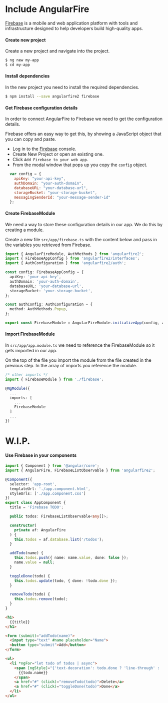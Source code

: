 # Include AngularFire

[Firebase](https://firebase.google.com/) is a mobile and web application platform with tools and infrastructure designed
to help developers build high-quality apps.

#### Create new project

Create a new project and navigate into the project.

```bash
$ ng new my-app
$ cd my-app
```

#### Install dependencies

In the new project you need to install the required dependencies.

```bash
$ npm install --save angularfire2 firebase
```

#### Get Firebase configuration details

In order to connect AngularFire to Firebase we need to get the configuration details.

Firebase offers an easy way to get this, by showing a JavaScript object that you can copy and paste.

- Log in to the [Firebase](https://firebase.google.com) console.
- Create New Project or open an existing one.
- Click `Add Firebase to your web app`.
- From the modal window that pops up you copy the `config` object.

```javascript
  var config = {
    apiKey: "your-api-key",
    authDomain: "your-auth-domain",
    databaseURL: "your-database-url",
    storageBucket: "your-storage-bucket",
    messagingSenderId: "your-message-sender-id"
  };
```

#### Create FirebaseModule

We need a way to store these configuration details in our app. We do this by creating a module.

Create a new file `src/app/firebase.ts` with the content below and pass in the variables you retrieved from Firebase.

```typescript
import { AngularFireModule, AuthMethods } from 'angularfire2';
import { FirebaseAppConfig } from 'angularfire2/interfaces';
import { AuthConfiguration } from 'angularfire2/auth';

const config: FirebaseAppConfig = {
  apiKey: 'your-api-key',
  authDomain: 'your-auth-domain',
  databaseURL: 'your-database-url',
  storageBucket: 'your-storage-bucket',
};

const authConfig: AuthConfiguration = {
  method: AuthMethods.Popup,
};

export const FirebaseModule = AngularFireModule.initializeApp(config, authConfig);
```

#### Import FirebaseModule

In `src/app/app.module.ts` we need to reference the FirebaseModule so it gets imported in our app.

On the top of the file you import the module from the file created in the previous step. In the array of imports you
reference the module.

```typescript
/* other imports */
import { FirebaseModule } from './firebase';

@NgModule({
  ...
  imports: [
    ...
    FirebaseModule
  ]
  ...
})

```


# W.I.P.

#### Use Firebase in your components

```typescript
import { Component } from '@angular/core';
import { AngularFire, FirebaseListObservable } from 'angularfire2';

@Component({
  selector: 'app-root',
  templateUrl: './app.component.html',
  styleUrls: ['./app.component.css']
})
export class AppComponent {
  title = 'Firebase TODO';

  public todos: FirebaseListObservable<any[]>;

  constructor(
    private af: AngularFire
  ) {
    this.todos = af.database.list('/todos');
  }

  addTodo(name) {
    this.todos.push({ name: name.value, done: false });
    name.value = null;
  }

  toggleDone(todo) {
    this.todos.update(todo, { done: !todo.done });
  }

  removeTodo(todo) {
    this.todos.remove(todo);
  }
}

```


```html
<h1>
  {{title}}
</h1>

<form (submit)="addTodo(name)">
  <input type="text" #name placeholder="Name">
  <button type="submit">Add</button>
</form>

<ul>
  <li *ngFor="let todo of todos | async">
    <span [ngStyle]="{'text-decoration': todo.done ? 'line-through' : ''}">
      {{todo.name}}
    </span>
    <a href="#" (click)="removeTodo(todo)">Delete</a>
    <a href="#" (click)="toggleDone(todo)">Done</a>
  </li>
</ul>
```